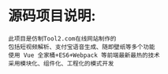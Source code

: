 # 源码项目说明:
	此项目是仿制Tool2.com在线网站制作的
	包括短视频解析、支付宝语音生成、随即壁纸等多个功能
	使用 Vue 全家桶+ES6+Webpack 等前端最新最热的技术 
	采用模块化、组件化、工程化的模式开发